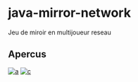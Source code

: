 # java-mirror-network
Jeu de miroir en multijoueur reseau

## Apercus

<a href="https://imgbb.com/"><img src="https://i.ibb.co/hZJwVmp/a.png" alt="a" border="0" /></a>
<a href="https://ibb.co/jzJ3V95"><img src="https://i.ibb.co/DYrwGPb/c.png" alt="c" border="0" /></a>
